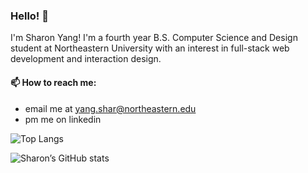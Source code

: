 ### Hello! 👋
I'm Sharon Yang! I'm a fourth year B.S. Computer Science and Design student at Northeastern University with an interest in full-stack web development and interaction design. 

####  📫 How to reach me: 
- email me at yang.shar@northeastern.edu
- pm me on linkedin

![Top Langs](https://github-readme-stats.vercel.app/api/top-langs/?username=sharonyang16&layout=compact&theme=calm)

![Sharon’s GitHub stats](https://github-readme-stats.vercel.app/api?username=sharonyang16&theme=calm&show_icons=true)

<!--
**sharonyang16/sharonyang16** is a ✨ _special_ ✨ repository because its `README.md` (this file) appears on your GitHub profile.

Here are some ideas to get you started:

- 🔭 I’m currently working on ...
- 🌱 I’m currently learning ...
- 👯 I’m looking to collaborate on ...
- 🤔 I’m looking for help with ...
- 💬 Ask me about ...
- 📫 How to reach me: ...
- 😄 Pronouns: ...
- ⚡ Fun fact: ...
-->
